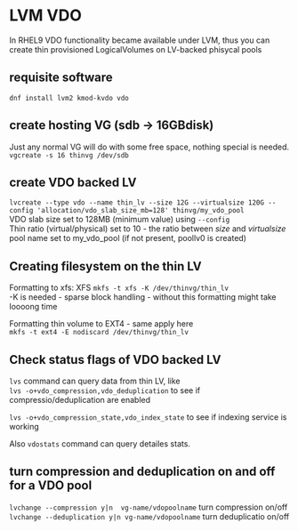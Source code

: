 # LVM VDO

In RHEL9 VDO functionality became available under LVM, thus you can create thin provisioned LogicalVolumes on LV-backed phisycal pools

## requisite software
`dnf install lvm2 kmod-kvdo vdo`

## create hosting VG (sdb -> 16GBdisk)
Just any normal VG will do with some free space, nothing special is needed.
`vgcreate -s 16 thinvg /dev/sdb`

## create VDO backed LV
`lvcreate --type vdo --name thin_lv --size 12G --virtualsize 120G --config 'allocation/vdo_slab_size_mb=128' thinvg/my_vdo_pool`  
VDO slab size set to 128MB (minimum value) using `--config`  
Thin ratio (virtual/physical) set to 10 - the ratio between  *size* and *virtualsize*   
pool name set to my_vdo_pool (if not present, poollv0 is created)

## Creating filesystem on the thin LV
Formatting to xfs:  XFS
`mkfs -t xfs -K /dev/thinvg/thin_lv`  
   -K is needed - sparse block handling - without this formatting might take loooong time

Formatting thin volume to EXT4 - same apply here  
`mkfs -t ext4 -E nodiscard /dev/thinvg/thin_lv` 

## Check status flags of VDO backed LV
`lvs` command can query data from thin LV, like  
`lvs -o+vdo_compression,vdo_deduplication` to see if compressio/deduplication are enabled

`lvs -o+vdo_compression_state,vdo_index_state` to see if indexing service is working

Also `vdostats` command can query detailes stats.

## turn compression and deduplication on and off for a VDO pool
`lvchange --compression y|n  vg-name/vdopoolname` turn compression on/off 
`lvchange --deduplication y|n vg-name/vdopoolname` turn deduplicatio on/off